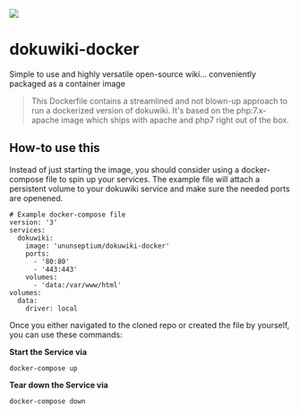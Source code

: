 [![](https://images.microbadger.com/badges/image/ununseptium/dokuwiki-docker.svg)](https://microbadger.com/images/ununseptium/dokuwiki-docker "Get your own image badge on microbadger.com")

# dokuwiki-docker
Simple to use and highly versatile open-source wiki... conveniently packaged as a container image

> This Dockerfile contains a streamlined and not blown-up approach to run a dockerized version of dokuwiki. 
> It's based on the php:7.x-apache image which ships with apache and php7 right out of the box.

## How-to use this

Instead of just starting the image, you should consider using a docker-compose file to spin up your services. The example file will attach a persistent volume to your dokuwiki service and make sure the needed ports are openened.

```
# Example docker-compose file
version: '3'
services:
  dokuwiki:
    image: 'ununseptium/dokuwiki-docker'
    ports:
      - '80:80'
      - '443:443'
    volumes:
      - 'data:/var/www/html'
volumes:
  data:
    driver: local

```

Once you either navigated to the cloned repo or created the file by yourself, you can use these commands:

**Start the Service via**

`docker-compose up`

**Tear down the Service via**

`docker-compose down`
